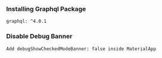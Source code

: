 ### Installing Graphql Package

```
graphql: ^4.0.1
```

### Disable Debug Banner

```
Add debugShowCheckedModeBanner: false inside MaterialApp
```
